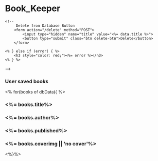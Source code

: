 # Book_Keeper

<!--
<div class="book-card">
    <% if (data) { %>
        <h3><%= data.title || "Unknown" %></h3>
        <p><strong>Author:</strong> <%= data.author_name ? data.author_name[0] : "Unknown" %></p>
        <p><strong>Published Year:</strong> <%= data.first_publish_year || "Unknown" %></p>

        <% if (bookCover) { %>
            <img src="<%= bookCover %>" alt="Book Cover" class="book-cover">
        <% } else { %>
            <p>No cover available.</p>
        <% } %>
-->


<!--
         Add to Database Button 
        <form action="/add" method="POST">
            <input type="hidden" name="title" value="<%= data.title %>">
            <input type="hidden" name="author" value="<%= data.author_name ? data.author_name[0] : 'Unknown' %>">
            <input type="hidden" name="year" value="<%= data.first_publish_year || 'Unknown' %>">
            <input type="hidden" name="cover" value="<%= bookCover %>">
            <button type="submit" class="btn add-btn">Add</button>
        </form>
    -->

    <!--
         Delete from Database Button 
        <form action="/delete" method="POST">
            <input type="hidden" name="title" value="<%= data.title %>">
            <button type="submit" class="btn delete-btn">Delete</button>
        </form>

    <% } else if (error) { %>
        <h3 style="color: red;"><%= error %></h3>
    <% } %>
</div>
-->

<h3>User saved books</h3>
 <% for(books of dbData){ %>
<h3><%= books.title%></h3>
<h3><%= books.author%></h3>
<h3><%= books.published%></h3>
<h3><%= books.coverimg || 'no cover'%></h3>

<%}%>